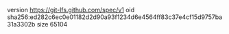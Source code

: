 version https://git-lfs.github.com/spec/v1
oid sha256:ed282c6ec0e01182d2d90a93f1234d6e4564ff83c37e4cf15d9757ba31a3302b
size 65104
